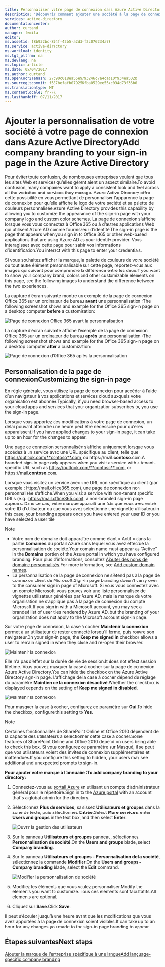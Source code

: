 ```yaml
---
title: Personnaliser votre page de connexion dans Azure Active Directory | Microsoft Docs
description: "Découvrir comment ajouter une société à la page de connexion Azure"
services: active-directory
documentationcenter: 
author: curtand
manager: femila
editor: 
ms.assetid: f8b932bc-8b4f-42b5-a2d3-f2c076234a78
ms.service: active-directory
ms.workload: identity
ms.tgt_pltfrm: na
ms.devlang: na
ms.topic: article
ms.date: 05/04/2017
ms.author: curtand
ms.openlocfilehash: 27590c018ea55e9793246c7a4cab10f934ea502b
ms.sourcegitcommit: f537befafb079256fba0529ee554c034d73f36b0
ms.translationtype: MT
ms.contentlocale: fr-FR
ms.lasthandoff: 07/11/2017
---
```

# <a name="add-company-branding-to-your-sign-in-page-in-the-azure-active-directory"></a><span data-ttu-id="5d4af-103">Ajouter la personnalisation de votre société à votre page de connexion dans Azure Active Directory</span><span class="sxs-lookup"><span data-stu-id="5d4af-103">Add company branding to your sign-in page in the Azure Active Directory</span></span>
<span data-ttu-id="5d4af-104">Pour éviter toute confusion, de nombreuses entreprises veulent que tous les sites Web et services qu’elles gèrent aient un aspect similaire.</span><span class="sxs-lookup"><span data-stu-id="5d4af-104">To avoid confusion, many companies want to apply a consistent look and feel across all the websites and services they manage.</span></span> <span data-ttu-id="5d4af-105">Azure Active Directory offre cette possibilité en vous permettant de personnaliser l’apparence la page de connexion pour qu’elle affiche le logo de votre société et sa palette de couleurs personnalisée.</span><span class="sxs-lookup"><span data-stu-id="5d4af-105">Azure Active Directory provides this capability by allowing you to customize the appearance of the sign-in page with your company logo and custom color schemes.</span></span> <span data-ttu-id="5d4af-106">La page de connexion s’affiche lorsque vous vous connectez à Office 365 ou à d’autres applications Web qui utilisent Azure AD comme fournisseur d’identité.</span><span class="sxs-lookup"><span data-stu-id="5d4af-106">The sign-in page is the page that appears when you sign in to Office 365 or other web-based applications that are using Azure AD as your identity provider.</span></span> <span data-ttu-id="5d4af-107">Vous interagissez avec cette page pour saisir vos informations d’identification.</span><span class="sxs-lookup"><span data-stu-id="5d4af-107">You interact with this page to enter your credentials.</span></span>

<span data-ttu-id="5d4af-108">Si vous souhaitez afficher la marque, la palette de couleurs de votre société ou tout autre élément personnalisable sur cette page, reportez-vous aux images qui suivent pour comprendre la différence entre les deux.</span><span class="sxs-lookup"><span data-stu-id="5d4af-108">If you want to show your company brand, colors and other customizable elements on this page, see the following images to understand the difference between the two experiences.</span></span>

<span data-ttu-id="5d4af-109">La capture d’écran suivante montre un exemple de la page de connexion Office 365 sur un ordinateur de bureau **avant** une personnalisation :</span><span class="sxs-lookup"><span data-stu-id="5d4af-109">The following screenshot shows and example for the Office 365 sign-in page on a desktop computer **before** a customization:</span></span>

![Page de connexion Office 365 avant la personnalisation](./media/active-directory-branding-custom-signon-azure-portal/sign-in-page-before-customization.png)

<span data-ttu-id="5d4af-111">La capture d’écran suivante affiche l’exemple de la page de connexion Office 365 sur un ordinateur de bureau **après** une personnalisation :</span><span class="sxs-lookup"><span data-stu-id="5d4af-111">The following screenshot shows and example for the Office 365 sign-in page on a desktop computer **after** a customization:</span></span>

![Page de connexion d’Office 365 après la personnalisation](./media/active-directory-branding-custom-signon-azure-portal/sign-in-page-after-customization.png)

## <a name="customizing-the-sign-in-page"></a><span data-ttu-id="5d4af-113">Personnalisation de la page de connexion</span><span class="sxs-lookup"><span data-stu-id="5d4af-113">Customizing the sign-in page</span></span>
<span data-ttu-id="5d4af-114">En règle générale, vous utilisez la page de connexion pour accéder à l’aide d’un navigateur à vos applications et services cloud auxquels votre organisation est abonnée.</span><span class="sxs-lookup"><span data-stu-id="5d4af-114">Typically, if you need browser-based access to your cloud apps and services that your organization subscribes to, you use the sign-in page.</span></span>

<span data-ttu-id="5d4af-115">Lorsque vous apportez des modifications à votre page de connexion, un délai pouvant atteindre une heure peut être nécessaire pour qu’elles apparaissent.</span><span class="sxs-lookup"><span data-stu-id="5d4af-115">If you have applied changes to your sign-in page, it can take up to an hour for the changes to appear.</span></span>

<span data-ttu-id="5d4af-116">Une page de connexion personnalisée s’affiche uniquement lorsque vous accédez à un service avec une URL spécifique au client, telle que https://outlook.com/**contoso**.com, ou https://mail.**contoso**.com.</span><span class="sxs-lookup"><span data-stu-id="5d4af-116">A branded sign-in page only appears when you visit a service with a tenant-specific URL such as https://outlook.com/**contoso**.com, or https://mail.**contoso**.com.</span></span>

<span data-ttu-id="5d4af-117">Lorsque vous visitez un service avec une URL non spécifique au client (par exemple : https://mail.office365.com), une page de connexion non personnalisée s’affiche.</span><span class="sxs-lookup"><span data-stu-id="5d4af-117">When you visit a service with non-tenant specific URLs (e.g.: https://mail.office365.com), a non-branded sign-in page appears.</span></span> <span data-ttu-id="5d4af-118">Dans ce cas, votre marque apparaît une fois que vous avez entré votre ID d’utilisateur ou que vous avez sélectionné une vignette utilisateur.</span><span class="sxs-lookup"><span data-stu-id="5d4af-118">in this case, your branding appears once you have entered your user ID or you have selected a user tile.</span></span>

> [!NOTE]
> * <span data-ttu-id="5d4af-119">Votre nom de domaine doit apparaître comme étant « Actif » dans la partie **Domaines** du portail Azure dans lequel vous avez effectué la personnalisation de société.</span><span class="sxs-lookup"><span data-stu-id="5d4af-119">Your domain name must appear as “Active" in the **Domains** portion of the Azure portal in which you have configured branding.</span></span> <span data-ttu-id="5d4af-120">Pour plus d’informations, consultez [Ajouter des noms de domaine personnalisés](active-directory-domains-add-azure-portal.md).</span><span class="sxs-lookup"><span data-stu-id="5d4af-120">For more information, see [Add custom domain names](active-directory-domains-add-azure-portal.md).</span></span>
> * <span data-ttu-id="5d4af-121">La personnalisation de la page de connexion ne s’étend pas à la page de connexion client de Microsoft.</span><span class="sxs-lookup"><span data-stu-id="5d4af-121">Sign-in page branding doesn’t carry over to the consumer sign in page of Microsoft.</span></span> <span data-ttu-id="5d4af-122">Si vous vous connectez avec un compte Microsoft, vous pouvez voir une liste personnalisée de vignettes utilisateur générées par Azure AD, mais la marque de votre organisation ne s’applique pas à la page de connexion du compte Microsoft.</span><span class="sxs-lookup"><span data-stu-id="5d4af-122">If you sign in with a Microsoft account, you may see a branded list of user tiles rendered by Azure AD, but the branding of your organization does not apply to the Microsoft account sign-in page.</span></span>
>
>

<span data-ttu-id="5d4af-123">Sur votre page de connexion, la case à cocher **Maintenir la connexion** permet à un utilisateur de rester connecté lorsqu’il ferme, puis rouvre son navigateur.</span><span class="sxs-lookup"><span data-stu-id="5d4af-123">On your sign-in page, the **Keep me signed in** checkbox allows a user to remain signed in when they close and re-open their browser.</span></span>

   ![Maintenir la connexion](./media/active-directory-branding-custom-signon-azure-portal/01.png)

<span data-ttu-id="5d4af-125">Elle n’a pas d’effet sur la durée de vie de session.</span><span class="sxs-lookup"><span data-stu-id="5d4af-125">It does not effect session lifetime.</span></span> <span data-ttu-id="5d4af-126">Vous pouvez masquer la case à cocher sur la page de connexion Azure Active Directory.</span><span class="sxs-lookup"><span data-stu-id="5d4af-126">You can hide the checkbox on the Azure Active Directory sign-in page.</span></span>
<span data-ttu-id="5d4af-127">L’affichage de la case à cocher dépend du réglage du paramètre **Maintien de la connexion désactivé**.</span><span class="sxs-lookup"><span data-stu-id="5d4af-127">Whether the checkbox is displayed depends on the setting of **Keep me signed in disabled**.</span></span>

   ![Maintenir la connexion](./media/active-directory-branding-custom-signon-azure-portal/02.png)

<span data-ttu-id="5d4af-129">Pour masquer la case à cocher, configurez ce paramètre sur **Oui**.</span><span class="sxs-lookup"><span data-stu-id="5d4af-129">To hide the checkbox, configure this setting to **Yes**.</span></span>

> [!NOTE]
> <span data-ttu-id="5d4af-130">Certaines fonctionnalités de SharePoint Online et Office 2010 dépendent de la capacité des utilisateurs à sélectionner cette case à cocher.</span><span class="sxs-lookup"><span data-stu-id="5d4af-130">Some features of SharePoint Online and Office 2010 depend on users being able to check this box.</span></span> <span data-ttu-id="5d4af-131">Si vous configurez ce paramètre sur Masqué, il se peut que vos utilisateurs voient des invites de connexion supplémentaires et inattendues.</span><span class="sxs-lookup"><span data-stu-id="5d4af-131">If you configure this setting to hidden, your users may see additional and unexpected prompts to sign-in.</span></span>
>
>

<span data-ttu-id="5d4af-132">**Pour ajouter votre marque à l’annuaire :**</span><span class="sxs-lookup"><span data-stu-id="5d4af-132">**To add company branding to your directory:**</span></span>

1. <span data-ttu-id="5d4af-133">Connectez-vous au [portail Azure](https://portal.azure.com) en utilisant un compte d’administrateur général pour le répertoire.</span><span class="sxs-lookup"><span data-stu-id="5d4af-133">Sign in to the [Azure portal](https://portal.azure.com) with an account that's a global admin for the directory.</span></span>
2. <span data-ttu-id="5d4af-134">Sélectionnez **Plus de services**, saisissez **Utilisateurs et groupes** dans la zone de texte, puis sélectionnez **Entrée**.</span><span class="sxs-lookup"><span data-stu-id="5d4af-134">Select **More services**, enter **Users and groups** in the text box, and then select **Enter**.</span></span>

   ![Ouvrir la gestion des utilisateurs](./media/active-directory-branding-custom-signon-azure-portal/user-management.png)
3. <span data-ttu-id="5d4af-136">Sur le panneau **Utilisateurs et groupes** panneau, sélectionnez **Personnalisation de société**.</span><span class="sxs-lookup"><span data-stu-id="5d4af-136">On the **Users and groups** blade, select **Company branding**.</span></span>
4. <span data-ttu-id="5d4af-137">Sur le panneau **Utilisateurs et groupes - Personnalisation de la société**, sélectionnez la commande **Modifier**.</span><span class="sxs-lookup"><span data-stu-id="5d4af-137">On the **Users and groups - Company branding** blade, select the **Edit** command.</span></span>

    ![Modifier la personnalisation de société](./media/active-directory-branding-custom-signon-azure-portal/edit-branding.png)
5. <span data-ttu-id="5d4af-139">Modifiez les éléments que vous voulez personnaliser.</span><span class="sxs-lookup"><span data-stu-id="5d4af-139">Modify the elements you want to customize.</span></span> <span data-ttu-id="5d4af-140">Tous ces éléments sont facultatifs.</span><span class="sxs-lookup"><span data-stu-id="5d4af-140">All elements are optional.</span></span>
6. <span data-ttu-id="5d4af-141">Cliquez sur **Save**.</span><span class="sxs-lookup"><span data-stu-id="5d4af-141">Click **Save**.</span></span>

<span data-ttu-id="5d4af-142">Il peut s’écouler jusqu’à une heure avant que les modifications que vous avez apportées à la page de connexion soient visibles.</span><span class="sxs-lookup"><span data-stu-id="5d4af-142">It can take up to an hour for any changes you made to the sign-in page branding to appear.</span></span>

## <a name="next-steps"></a><span data-ttu-id="5d4af-143">Étapes suivantes</span><span class="sxs-lookup"><span data-stu-id="5d4af-143">Next steps</span></span>
[<span data-ttu-id="5d4af-144">Ajouter la marque de l’entreprise spécifique à une langue</span><span class="sxs-lookup"><span data-stu-id="5d4af-144">Add language-specific company branding</span></span>](active-directory-branding-localize-azure-portal.md)
